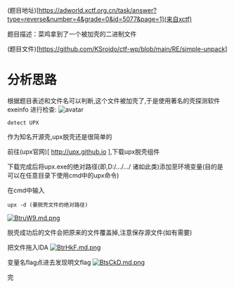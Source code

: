 (题目地址)[https://adworld.xctf.org.cn/task/answer?type=reverse&number=4&grade=0&id=5077&page=1](来自xctf)

题目描述：菜鸡拿到了一个被加壳的二进制文件

(题目文件)[https://github.com/KSroido/ctf-wp/blob/main/RE/simple-unpack]

# 分析思路
根据题目表述和文件名可以判断,这个文件被加壳了,于是使用著名的壳探测软件 exeinfo 进行检查:
![avatar](https://s1.ax1x.com/2020/10/30/Bt10sA.png)

```
detect UPX
```

作为知名开源壳,upx脱壳还是很简单的

前往(upx官网)[ http://upx.github.io ],下载upx脱壳组件

下载完成后将upx.exe的绝对路径(即,D:/.../.../  诸如此类)添加至环境变量(目的是可以在任意目录下使用cmd中的upx命令)

在cmd中输入
```
upx -d (要脱壳文件的绝对路径)
```
[![BtruW9.md.png](https://s1.ax1x.com/2020/10/30/BtruW9.md.png)](https://imgchr.com/i/BtruW9)

脱壳成功后的文件会把原来的文件覆盖掉,注意保存源文件(如有需要)

把文件拖入IDA
[![BtrHkF.md.png](https://s1.ax1x.com/2020/10/30/BtrHkF.md.png)](https://imgchr.com/i/BtrHkF)

变量名flag点进去发现明文flag
[![BtsCkD.md.png](https://s1.ax1x.com/2020/10/30/BtsCkD.md.png)](https://imgchr.com/i/BtsCkD)

完

